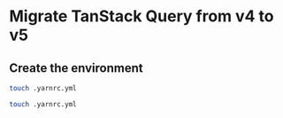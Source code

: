 # Migrate TanStack Query from v4 to v5

## Create the environment

```sh
touch .yarnrc.yml
```

```sh
touch .yarnrc.yml
```
